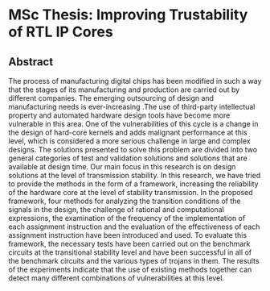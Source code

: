 # MSc Thesis: Improving Trustability of RTL IP Cores

## Abstract
The process of manufacturing digital chips has been modified in such a way that the stages of its manufacturing and production are carried out by different companies. The emerging outsourcing of design and manufacturing needs is ever-increasing .The use of third-party intellectual property and automated hardware design tools have become more vulnerable in this area. One of the vulnerabilities of this cycle is a change in the design of hard-core kernels and adds malignant performance at this level, which is considered a more serious challenge in large and complex designs. The solutions presented to solve this problem are divided into two general categories of test and validation solutions and solutions that are available at design time. Our main focus in this research is on design solutions at the level of transmission stability.
In this research, we have tried to provide the methods in the form of a framework, increasing the reliability of the hardware core at the level of stability transmission. In the proposed framework, four methods for analyzing the transition conditions of the signals in the design, the challenge of rational and computational expressions, the examination of the frequency of the implementation of each assignment instruction and the evaluation of the effectiveness of each assignment instruction have been introduced and used. To evaluate this framework, the necessary tests have been carried out on the benchmark circuits at the transitional stability level and have been successful in all of the benchmark circuits and the various types of trojans in them. The results of the experiments indicate that the use of existing methods together can detect many different combinations of vulnerabilities at this level.
